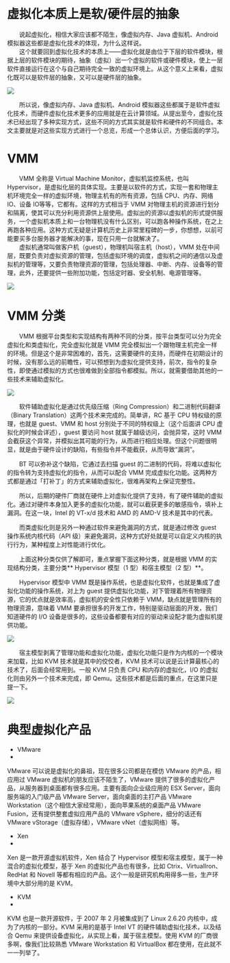 # 虚拟化本质上是软/硬件层的抽象

　　说起虚拟化，相信大家应该都不陌生，像虚拟内存、Java 虚拟机、Android 模拟器这些都是虚拟化技术的体现，为什么这样说。      
　　这个就要回到虚拟化技术的本质上——虚拟化就是由位于下层的软件模块，根据上层的软件模块的期待，抽象（虚拟）出一个虚拟的软件或硬件模块，使上一层软件直接运行在这个与自己期待完全一致的虚拟环境上。从这个意义上来看，虚拟化既可以是软件层的抽象，又可以是硬件层的抽象。

 ![](https://images2017.cnblogs.com/blog/431521/201711/431521-20171118211032656-1003535650.png)

　　所以说，像虚拟内存、Java 虚拟机、Android 模拟器这些都属于是软件虚拟化技术，而硬件虚拟化技术更多的应用就是在云计算领域。从提出至今，虚拟化技术已经出现了多种实现方式，这些不同的方式其实就是软件和硬件的不同组合。本文主要就是对这些实现方式进行一个总览，形成一个总体认识，方便后面的学习。

# VMM

　　VMM 全称是 Virtual Machine Monitor，虚拟机监控系统，也叫 Hypervisor，是虚拟化层的具体实现。主要是以软件的方式，实现一套和物理主机环境完全一样的虚拟环境，物理主机有的所有资源，包括 CPU、内存、网络 IO、设备 IO等等，它都有。这样的方式相当于 VMM 对物理主机的资源进行划分和隔离，使其可以充分利用资源供上层使用。虚拟出的资源以虚拟机的形式提供服务，一个虚拟机本质上和一台物理机没有什么区别，可以跑各种操作系统，在之上再跑各种应用。这种方式无疑是计算机历史上非常里程碑的一步，你想想，以前可能要买多台服务器才能解决的事，现在只用一台就解决了。          
　　虚拟机通常叫做客户机（guest），物理机叫宿主机（host），VMM 处在中间层，既要负责对虚拟资源的管理，包括虚拟环境的调度，虚拟机之间的通信以及虚拟机的管理等，又要负责物理资源的管理，包括处理器、中断、内存、设备等的管理，此外，还要提供一些附加功能，包括定时器、安全机制、电源管理等。

 ![](https://images2017.cnblogs.com/blog/431521/201711/431521-20171118211251093-803195240.png)

# VMM 分类

　　VMM 根据平台类型和实现结构有两种不同的分类，按平台类型可以分为完全虚拟化和类虚拟化，完全虚拟化就是 VMM 完全模拟出一个跟物理主机完全一样的环境。但是这个是非常困难的，首先，这需要硬件的支持，而硬件在初期设计的时候，没有那么远的前瞻性，可以预想到为虚拟化提供支持，前次，指令的复杂性，即使通过模拟的方式也很难做到全部指令都模拟。所以，就需要借助其他的一些技术来辅助虚拟化。

 ![](https://images2017.cnblogs.com/blog/431521/201711/431521-20171118211323390-1856281936.png)

　　软件辅助虚拟化是通过优先级压缩（Ring Compression）和二进制代码翻译（Binary Translation）这两个技术来完成的。简单讲，RC 基于 CPU 特权级的原理，也就是 guest、VMM 和 host 分别处于不同的特权级上（这个后面讲 CPU 虚拟化的时候会详述），guest 要访问 host 就属于越级访问，会抛异常，这时 VMM 会截获这个异常，并模拟出其可能的行为，从而进行相应处理。但这个问题很明显，就是由于硬件设计的缺陷，有些指令并不能截获，从而导致“漏洞”。

　　BT 可以弥补这个缺陷，它通过去扫描 guest 的二进制的代码，将难以虚拟化的指令转为支持虚拟化的指令，从而可以配合 VMM 完成虚拟化功能。这两种方式都是通过「打补丁」的方式来辅助虚拟化，很难再架构上保证完整性。

　　所以，后期的硬件厂商就在硬件上对虚拟化提供了支持，有了硬件辅助的虚拟化。通过对硬件本身加入更多的虚拟化功能，就可以截获更多的敏感指令，填补上漏洞。在这一块，Intel 的 VT-x/d 技术和 AMD 的 AMD-V 技术是其中的代表。

　　而类虚拟化则是另外一种通过软件来避免漏洞的方式，就是通过修改 guest 操作系统内核代码（API 级）来避免漏洞，这种方式好处就是可以自定义内核的执行行为，某种程度上对性能进行优化。

　　上面这种分类仅供了解即可，重点掌握下面这种分类，就是根据 VMM 的实现结构分类，主要分类** Hypervisor 模型（1 型）和宿主模型（2 型）**。

　　Hypervisor 模型中 VMM 既是操作系统，也是虚拟化软件，也就是集成了虚拟化功能的操作系统，对上为 guest 提供虚拟化功能，对下管理着所有物理资源，它的优点就是效率高，虚拟机的安全性只依赖于 VMM，缺点就是管理所有的物理资源，意味着 VMM 要承担很多的开发工作，特别是驱动层面的开发，我们知道硬件的 I/O 设备是很多的，这些设备都要有对应的驱动来设配才能为虚拟机提供功能。

 ![](https://images2017.cnblogs.com/blog/431521/201711/431521-20171118211350531-96650221.png)

　　宿主模型剥离了管理功能和虚拟化功能，虚拟化功能只是作为内核的一个模块来加载，比如 KVM 技术就是其中的佼佼者，KVM 技术可以说是云计算最核心的技术了，后面会经常用到。一般 KVM 只负责 CPU 和内存的虚拟化，I/O 的虚拟化则由另外一个技术来完成，即 Qemu。这些技术都是后面的重点，在这里只是提一下。

 ![](https://images2017.cnblogs.com/blog/431521/201711/431521-20171118211406062-1954917.png)

# 典型虚拟化产品



- VMware  
-     
VMware 可以说是虚拟化的鼻祖，现在很多公司都是在模仿 VMware 的产品，相应用过 VMware 虚拟机的朋友应该不陌生了，VMware 提供了很多的虚拟化产品，从服务器到桌面都有很多应用。主要有面向企业级应用的 ESX Server，面向服务端的入门级产品 VMware Server，面向桌面的主打产品 VMware Workstation（这个相信大家经常用），面向苹果系统的桌面产品 VMware Fusion，还有提供整套虚拟应用产品的 VMware vSphere，细分的话还有 VMware vStorage（虚拟存储），VMware vNet（虚拟网络）等。



- Xen  
-     
Xen 是一款开源虚拟机软件，Xen 结合了 Hypervisor 模型和宿主模型，属于一种混合的虚拟化模型，基于 Xen 的虚拟化产品也有很多，比如 Ctrix、VirtualIron、RedHat 和 Novell 等都有相应的产品。这个一般是研究机构用得多一些，生产环境中大部分用的是 KVM。



- KVM     
-  
KVM 也是一款开源软件，于 2007 年 2 月被集成到了 Linux 2.6.20 内核中，成为了内核的一部分。KVM 采用的是基于 Intel VT 的硬件辅助虚拟化技术，以及结合 Qemu 来提供设备虚拟化，从实现上看，属于宿主模型。使用 KVM 的厂商很多啊，像我们比较熟悉 VMware Workstation 和 VirtualBox 都在使用，在此就不一一列举了。
